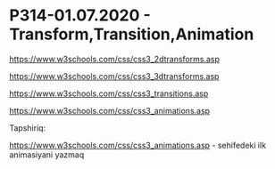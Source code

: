 # P314-01.07.2020 - Transform,Transition,Animation

https://www.w3schools.com/css/css3_2dtransforms.asp

https://www.w3schools.com/css/css3_3dtransforms.asp

https://www.w3schools.com/css/css3_transitions.asp

https://www.w3schools.com/css/css3_animations.asp

Tapshiriq:

https://www.w3schools.com/css/css3_animations.asp - sehifedeki ilk animasiyani yazmaq
